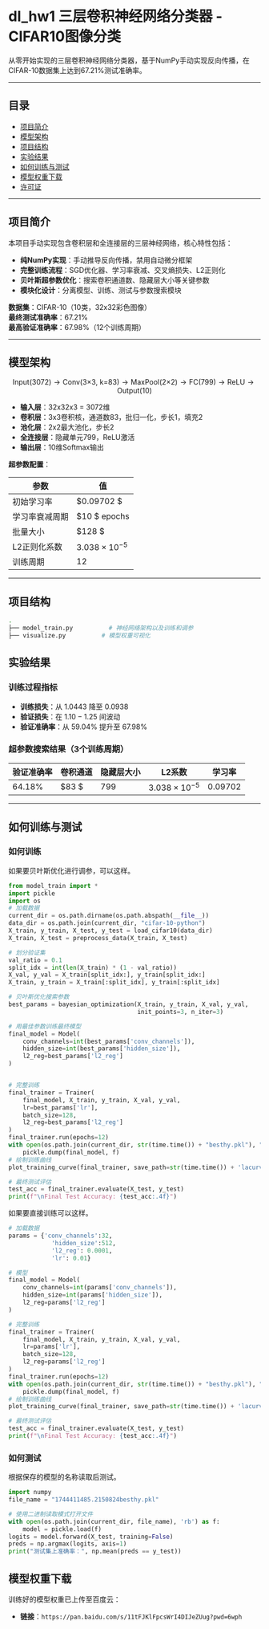 
# dl_hw1 三层卷积神经网络分类器 - CIFAR10图像分类

从零开始实现的三层卷积神经网络分类器，基于NumPy手动实现反向传播，在CIFAR-10数据集上达到67.21%测试准确率。

---

## 目录
- [项目简介](#项目简介)
- [模型架构](#模型架构)
- [项目结构](#项目结构)
- [实验结果](#实验结果)
- [如何训练与测试](#如何训练与测试)
- [模型权重下载](#模型权重下载)
- [许可证](#许可证)

---

## 项目简介

本项目手动实现包含卷积层和全连接层的三层神经网络，核心特性包括：

- **纯NumPy实现**：手动推导反向传播，禁用自动微分框架  
- **完整训练流程**：SGD优化器、学习率衰减、交叉熵损失、L2正则化
- **贝叶斯超参数优化**：搜索卷积通道数、隐藏层大小等关键参数
- **模块化设计**：分离模型、训练、测试与参数搜索模块

**数据集**：CIFAR-10（10类，32x32彩色图像）  
**最终测试准确率**：67.21%  
**最高验证准确率**：67.98%（12个训练周期）

---

## 模型架构  

$$
  \text{Input(3072)} \rightarrow \text{Conv(3×3, k=83)} \rightarrow \text{MaxPool(2×2)} \rightarrow \text{FC(799)} \rightarrow \text{ReLU} \rightarrow \text{Output(10)}
$$

- **输入层**：32x32x3 = 3072维
- **卷积层**：3x3卷积核，通道数83，批归一化，步长1，填充2
- **池化层**：2x2最大池化，步长2
- **全连接层**：隐藏单元799，ReLU激活
- **输出层**：10维Softmax输出

**超参数配置**：

| 参数                | 值                  |
|---------------------|---------------------|
| 初始学习率          | $0.09702  $          |
| 学习率衰减周期      | $10 $ epochs          |
| 批量大小            | $128 $               |
| L2正则化系数        | $3.038×10^{-5}$   |
| 训练周期            | $12$                 |

---

## 项目结构  

```bash  
.
├── model_train.py          # 神经网络架构以及训练和调参
├── visualize.py          # 模型权重可视化
```

## 实验结果  

### 训练过程指标

- **训练损失**：从 $1.0443$ 降至 $0.0938$
- **验证损失**：在 $1.10-1.25$ 间波动
- **验证准确率**：从 $59.04\%$ 提升至 $67.98\%$

### 超参数搜索结果（3个训练周期）

| 验证准确率 | 卷积通道 | 隐藏层大小 | L2系数      | 学习率   |
|------------|----------|------------|-------------|----------|
| $64.18\%$     | $83 $      | $799$        | $3.038×10^{-5}$  | $0.09702$  |

---

## 如何训练与测试

### 如何训练
如果要贝叶斯优化进行调参，可以这样。
```python
from model_train import *
import pickle
import os
# 加载数据
current_dir = os.path.dirname(os.path.abspath(__file__))
data_dir = os.path.join(current_dir, "cifar-10-python")
X_train, y_train, X_test, y_test = load_cifar10(data_dir)
X_train, X_test = preprocess_data(X_train, X_test)

# 划分验证集
val_ratio = 0.1
split_idx = int(len(X_train) * (1 - val_ratio))
X_val, y_val = X_train[split_idx:], y_train[split_idx:]
X_train, y_train = X_train[:split_idx], y_train[:split_idx]

# 贝叶斯优化搜索参数
best_params = bayesian_optimization(X_train, y_train, X_val, y_val,
                                    init_points=3, n_iter=3)

# 用最佳参数训练最终模型
final_model = Model(
    conv_channels=int(best_params['conv_channels']),
    hidden_size=int(best_params['hidden_size']),
    l2_reg=best_params['l2_reg']
)


# 完整训练
final_trainer = Trainer(
    final_model, X_train, y_train, X_val, y_val,
    lr=best_params['lr'],
    batch_size=128,
    l2_reg=best_params['l2_reg']
)
final_trainer.run(epochs=12)
with open(os.path.join(current_dir, str(time.time()) + "besthy.pkl"), "wb") as f:
    pickle.dump(final_model, f)
# 绘制训练曲线
plot_training_curve(final_trainer, save_path=str(time.time()) + 'lacurve.pdf')

# 最终测试评估
test_acc = final_trainer.evaluate(X_test, y_test)
print(f"\nFinal Test Accuracy: {test_acc:.4f}")
```

如果要直接训练可以这样。

```python
# 加载数据
params = {'conv_channels':32,
            'hidden_size':512,  
            'l2_reg': 0.0001,
            'lr': 0.01}

# 模型
final_model = Model(
    conv_channels=int(params['conv_channels']),
    hidden_size=int(params['hidden_size']),
    l2_reg=params['l2_reg']
)

# 完整训练
final_trainer = Trainer(
    final_model, X_train, y_train, X_val, y_val,
    lr=params['lr'],
    batch_size=128,
    l2_reg=params['l2_reg']
)
final_trainer.run(epochs=12)
with open(os.path.join(current_dir, str(time.time()) + "besthy.pkl"), "wb") as f:
    pickle.dump(final_model, f)
# 绘制训练曲线
plot_training_curve(final_trainer, save_path=str(time.time()) + 'lacurve.pdf')

# 最终测试评估
test_acc = final_trainer.evaluate(X_test, y_test)
print(f"\nFinal Test Accuracy: {test_acc:.4f}")
```

### 如何测试

根据保存的模型的名称读取后测试。

```python
import numpy
file_name = "1744411485.2150824besthy.pkl"

# 使用二进制读取模式打开文件
with open(os.path.join(current_dir, file_name), 'rb') as f:
    model = pickle.load(f)
logits = model.forward(X_test, training=False)
preds = np.argmax(logits, axis=1)
print("测试集上准确率：", np.mean(preds == y_test)) 
```

## 模型权重下载

训练好的模型权重已上传至百度云：

- **链接**：`https://pan.baidu.com/s/11tFJKlFpcsWrI4DIJeZUug?pwd=6wph`  

